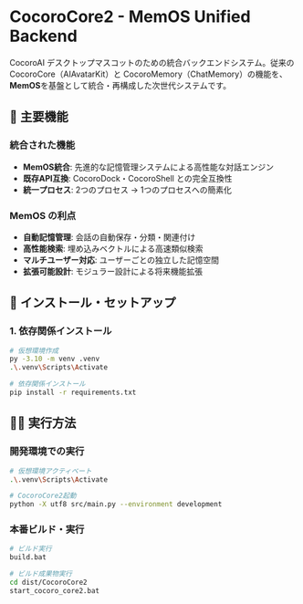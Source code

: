 # CocoroCore2 - MemOS Unified Backend

CocoroAI デスクトップマスコットのための統合バックエンドシステム。従来の CocoroCore（AIAvatarKit）と CocoroMemory（ChatMemory）の機能を、**MemOS**を基盤として統合・再構成した次世代システムです。

## 🚀 主要機能

### 統合された機能
- **MemOS統合**: 先進的な記憶管理システムによる高性能な対話エンジン
- **既存API互換**: CocoroDock・CocoroShell との完全互換性
- **統一プロセス**: 2つのプロセス → 1つのプロセスへの簡素化

### MemOS の利点
- **自動記憶管理**: 会話の自動保存・分類・関連付け
- **高性能検索**: 埋め込みベクトルによる高速類似検索
- **マルチユーザー対応**: ユーザーごとの独立した記憶空間
- **拡張可能設計**: モジュラー設計による将来機能拡張

## 🔧 インストール・セットアップ

### 1. 依存関係インストール

```bash
# 仮想環境作成
py -3.10 -m venv .venv
.\.venv\Scripts\Activate

# 依存関係インストール
pip install -r requirements.txt
```

## 🏃‍♂️ 実行方法

### 開発環境での実行

```bash
# 仮想環境アクティベート
.\.venv\Scripts\Activate

# CocoroCore2起動
python -X utf8 src/main.py --environment development
```

### 本番ビルド・実行

```bash
# ビルド実行
build.bat

# ビルド成果物実行
cd dist/CocoroCore2
start_cocoro_core2.bat
```
